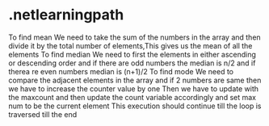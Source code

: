 # .netlearningpath
To find mean 
We need to take the sum of the numbers in the array and then divide it by the total number of elements,This gives us the mean of all the elements
To find median
We need to first the elements in either ascending or descending order and if there are odd numbers the median is n/2 and if therea re even numbers median is (n+1)/2
To find mode
We need to compare the adjacent elements in the array and if 2 numbers are same then we have to increase the counter value by one
Then we have to update with the maxcount and then update the count variable accordingly and set max num to be the current element 
This execution should continue till the loop is traversed till the end
